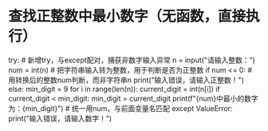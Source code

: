 # 查找正整数中最小数字（无函数，直接执行）
try:  # 新增try，与except配对，捕获非数字输入异常
    n = input("请输入整数：")
    num = int(n)  # 把字符串输入转为整数，用于判断是否为正整数
    if num <= 0:  # 用转换后的整数num判断，而非字符串n
        print("输入错误，请输入正整数！")
    else:
        min_digit = 9
        for i in range(len(n)):
            current_digit = int(n[i])
            if current_digit < min_digit:
                min_digit = current_digit
        print(f"{num}中最小的数字为：{min_digit}")  # 统一用num，与前面变量名匹配
except ValueError:
    print("输入错误，请输入数字！")
